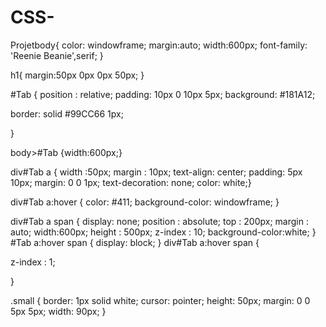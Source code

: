 # CSS-
Projetbody{
	color: windowframe;
	margin:auto;
	width:600px;
font-family: 'Reenie Beanie',serif; 
}

h1{
margin:50px 0px 0px 50px;
}


#Tab {
	position : relative;
	padding: 10px 0 10px 5px;
	background: #181A12;

border: solid #99CC66 1px; 

}

body>#Tab {width:600px;}


div#Tab a {
width :50px;
margin : 10px;
text-align: center; 
   padding: 5px 10px; margin: 0 0 1px; 
   text-decoration: none; color: white;}

div#Tab a:hover {
	color: #411; 
	background-color: windowframe;
}

div#Tab a span  {
display: none;
position : absolute;
top : 200px;
margin : auto;
width:600px;
height : 500px;
z-index : 10;
background-color:white;
}
#Tab a:hover span {
  display: block;
}
div#Tab a:hover span {

z-index : 1;

}

.small {
border: 1px solid white;
    cursor: pointer;
    height: 50px;
    margin: 0 0 5px 5px;
    width: 90px;
}

